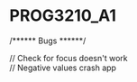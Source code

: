 # PROG3210_A1


/****** Bugs ******/

// Check for focus doesn't work<br>
// Negative values crash app
